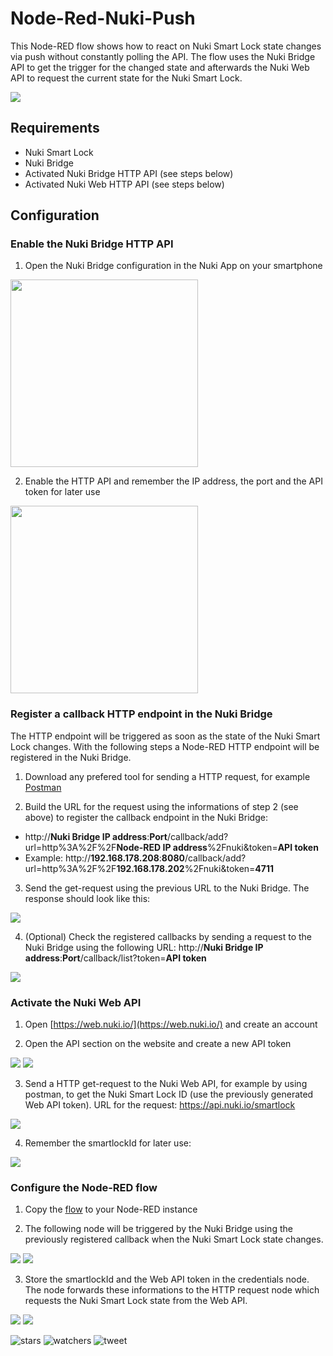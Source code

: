 Node-Red-Nuki-Push
==================

This Node-RED flow shows how to react on Nuki Smart Lock state changes via push without constantly polling the API.
The flow uses the Nuki Bridge API to get the trigger for the changed state and afterwards the Nuki Web API to request the current state for the Nuki Smart Lock.

<img src="https://github.com/CNpunkt/Node-Red-Nuki-Push/blob/master/Ressources/Images/Flow%20overview.png"> 

## Requirements
 - Nuki Smart Lock
 - Nuki Bridge
 - Activated Nuki Bridge HTTP API (see steps below)
 - Activated Nuki Web HTTP API (see steps below)



## Configuration
### Enable the Nuki Bridge HTTP API
1. Open the Nuki Bridge configuration in the Nuki App on your smartphone
<img src="https://github.com/CNpunkt/Node-Red-Nuki-Push/blob/master/Ressources/Images/Open%20Nuki%20Bride%20configuration.png" width="300"> 

2. Enable the HTTP API and remember the IP address, the port and the API token for later use
<img src="https://github.com/CNpunkt/Node-Red-Nuki-Push/blob/master/Ressources/Images/Enable%20HTTP%20API.png" width="300">



### Register a callback HTTP endpoint in the Nuki Bridge
The HTTP endpoint will be triggered as soon as the state of the Nuki Smart Lock changes. With the following steps a Node-RED HTTP endpoint will be registered in the Nuki Bridge.

1. Download any prefered tool for sending a HTTP request, for example [Postman](https://www.postman.com/)

2. Build the URL for the request using the informations of step 2 (see above) to register the callback endpoint in the Nuki Bridge:
 - http://**Nuki Bridge IP address**:**Port**/callback/add?url=http%3A%2F%2F**Node-RED IP address**%2Fnuki&token=**API token**
 - Example: http://**192.168.178.208**:**8080**/callback/add?url=http%3A%2F%2F**192.168.178.202**%2Fnuki&token=**4711**

3. Send the get-request using the previous URL to the Nuki Bridge. The response should look like this:
<img src="https://github.com/CNpunkt/Node-Red-Nuki-Push/blob/master/Ressources/Images/Callback%20registered.png">

4. (Optional) Check the registered callbacks by sending a request to the Nuki Bridge using the following URL: http://**Nuki Bridge IP address**:**Port**/callback/list?token=**API token**
<img src="https://github.com/CNpunkt/Node-Red-Nuki-Push/blob/master/Ressources/Images/Callback%20list.png">



### Activate the Nuki Web API
1. Open [https://web.nuki.io/](https://web.nuki.io/) and create an account

2. Open the API section on the website and create a new API token
<img src="https://github.com/CNpunkt/Node-Red-Nuki-Push/blob/master/Ressources/Images/Generate%20Web%20API%20Token.png">
<img src="https://github.com/CNpunkt/Node-Red-Nuki-Push/blob/master/Ressources/Images/Generate%20Web%20API%20Token2.png">

3. Send a HTTP get-request to the Nuki Web API, for example by using postman, to get the Nuki Smart Lock ID (use the previously generated Web API token). URL for the request: https://api.nuki.io/smartlock
<img src="https://github.com/CNpunkt/Node-Red-Nuki-Push/blob/master/Ressources/Images/HTTP%20Request%20Web%20API%20get%20Smartlocks.png">

4. Remember the smartlockId for later use:
<img src="https://github.com/CNpunkt/Node-Red-Nuki-Push/blob/master/Ressources/Images/HTTP%20Request%20Web%20API%20smartlockID.png">



### Configure the Node-RED flow
1. Copy the [flow](https://github.com/CNpunkt/Node-Red-Nuki-Push/blob/master/flow.json) to your Node-RED instance

2. The following node will be triggered by the Nuki Bridge using the previously registered callback when the Nuki Smart Lock state changes.
<img src="https://github.com/CNpunkt/Node-Red-Nuki-Push/blob/master/Ressources/Images/Triggered%20node.png">
<img src="https://github.com/CNpunkt/Node-Red-Nuki-Push/blob/master/Ressources/Images/Endpoint%20node%20config.png">

3. Store the smartlockId and the Web API token in the credentials node. The node forwards these informations to the HTTP request node which requests the Nuki Smart Lock state from the Web API.
<img src="https://github.com/CNpunkt/Node-Red-Nuki-Push/blob/master/Ressources/Images/Credentials%20node.png">
<img src="https://github.com/CNpunkt/Node-Red-Nuki-Push/blob/master/Ressources/Images/Credentials%20node%20config.png">

![stars](https://img.shields.io/github/stars/CNpunkt/Node-Red-Nuki-Push?style=social)
![watchers](https://img.shields.io/github/watchers/CNpunkt/Node-Red-Nuki-Push?style=social)
![tweet](https://img.shields.io/twitter/url?style=social&url=https%3A%2F%2Fgithub.com%2FCNpunkt%2FNode-Red-Nuki-Push)
